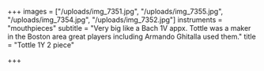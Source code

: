 +++
images = ["/uploads/img_7351.jpg", "/uploads/img_7355.jpg", "/uploads/img_7354.jpg", "/uploads/img_7352.jpg"]
instruments = "mouthpieces"
subtitle = "Very big like a Bach 1V appx. Tottle was a maker in the Boston area great players including Armando Ghitalla used them."
title = "Tottle 1Y 2 piece"

+++
